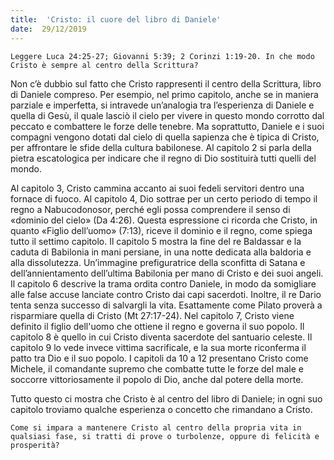 ```yaml
---
title:  'Cristo: il cuore del libro di Daniele'
date:  29/12/2019
---
```


`Leggere Luca 24:25-27; Giovanni 5:39; 2 Corinzi 1:19-20. In che modo Cristo è sempre al centro della Scrittura?`

Non c’è dubbio sul fatto che Cristo rappresenti il centro della Scrittura, libro di Daniele compreso. Per esempio, nel primo capitolo, anche se in maniera parziale e imperfetta, si intravede un’analogia tra l’esperienza di Daniele e quella di Gesù, il quale lasciò il cielo per vivere in questo mondo corrotto dal peccato e combattere le forze delle tenebre. Ma soprattutto, Daniele e i suoi compagni vengono dotati dal cielo di quella sapienza che è tipica di Cristo, per affrontare le sfide della cultura babilonese. Al capitolo 2 si parla della pietra escatologica per indicare che il regno di Dio sostituirà tutti quelli del mondo.

Al capitolo 3, Cristo cammina accanto ai suoi fedeli servitori dentro una fornace di fuoco. Al capitolo 4, Dio sottrae per un certo periodo di tempo il regno a Nabucodonosor, perché egli possa comprendere il senso di «dominio del cielo» (Da 4:26). Questa espressione ci ricorda che Cristo, in quanto «Figlio dell’uomo» (7:13), riceve il dominio e il regno, come spiega tutto il settimo capitolo. Il capitolo 5 mostra la fine del re Baldassar e la caduta di Babilonia in mani persiane, in una notte dedicata alla baldoria e alla dissolutezza. Un’immagine prefiguratrice della sconfitta di Satana e dell’annientamento dell’ultima Babilonia per mano di Cristo e dei suoi angeli. Il capitolo 6 descrive la trama ordita contro Daniele, in modo da somigliare alle false accuse lanciate contro Cristo dai capi sacerdoti. Inoltre, il re Dario tenta senza successo di salvargli la vita. Esattamente come Pilato proverà a risparmiare quella di Cristo (Mt 27:17-24). Nel capitolo 7, Cristo viene definito il figlio dell'uomo che ottiene il regno e governa il suo popolo. Il capitolo 8 è quello in cui Cristo diventa sacerdote del santuario celeste. Il capitolo 9 lo vede invece vittima sacrificale, e la sua morte riconferma il patto tra Dio e il suo popolo. I capitoli da 10 a 12 presentano Cristo come Michele, il comandante supremo che combatte tutte le forze del male e soccorre vittoriosamente il popolo di Dio, anche dal potere della morte.

Tutto questo ci mostra che Cristo è al centro del libro di Daniele; in ogni suo capitolo troviamo qualche esperienza o concetto che rimandano a Cristo.

`Come si impara a mantenere Cristo al centro della propria vita in qualsiasi fase, si tratti di prove o turbolenze, oppure di felicità e prosperità?`